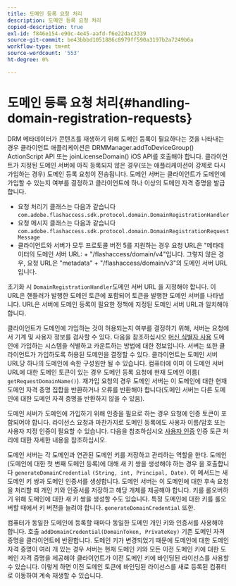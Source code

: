 ```yaml
---
title: 도메인 등록 요청 처리
description: 도메인 등록 요청 처리
copied-description: true
exl-id: f846e154-e90c-4e45-aafd-f6e22dac3339
source-git-commit: be43bbbd1051886c8979ff590a3197b2a7249b6a
workflow-type: tm+mt
source-wordcount: '553'
ht-degree: 0%

---
```


# 도메인 등록 요청 처리{#handling-domain-registration-requests}

DRM 메타데이터가 콘텐츠를 재생하기 위해 도메인 등록이 필요하다는 것을 나타내는 경우 클라이언트 애플리케이션은 DRMManager.addToDeviceGroup() ActionScript API 또는 joinLicenseDomain() iOS API를 호출해야 합니다. 클라이언트가 지정된 도메인 서버에 아직 등록되지 않은 경우(또는 애플리케이션이 강제로 다시 가입하는 경우) 도메인 등록 요청이 전송됩니다. 도메인 서버는 클라이언트가 도메인에 가입할 수 있는지 여부를 결정하고 클라이언트에 하나 이상의 도메인 자격 증명을 발급합니다.

* 요청 처리기 클래스는 다음과 같습니다 `com.adobe.flashaccess.sdk.protocol.domain.DomainRegistrationHandler`
* 요청 메시지 클래스는 다음과 같습니다 `com.adobe.flashaccess.sdk.protocol.domain.DomainRegistrationRequestMessage`
* 클라이언트와 서버가 모두 프로토콜 버전 5를 지원하는 경우 요청 URL은 &quot;메타데이터의 도메인 서버 URL: + &quot;/flashaccess/domain/v4&quot;입니다. 그렇지 않은 경우, 요청 URL은 &quot;metadata&quot; + &quot;/flashaccess/domain/v3&quot;의 도메인 서버 URL입니다.

초기화 시 `DomainRegistrationHandler`도메인 서버 URL 을 지정해야 합니다. 이 URL은 핸들러가 발행한 도메인 토큰에 포함되어 토큰을 발행한 도메인 서버를 나타냅니다. URL은 서버에 도메인 등록이 필요한 정책에 지정된 도메인 서버 URL과 일치해야 합니다.

클라이언트가 도메인에 가입하는 것이 허용되는지 여부를 결정하기 위해, 서버는 요청에서 기계 및 사용자 정보를 검사할 수 있다. 다음을 참조하십시오 [머신 식별자 사용](../../aaxs-protecting-content/content-implementing-the-license-server/content-processing-aaxs-requests/content-using-machine-ids.md) 도메인에 가입하는 시스템을 식별하고 카운트하는 방법에 대한 정보입니다. 서버는 또한 클라이언트가 가입하도록 허용된 도메인을 결정할 수 있다. 클라이언트는 도메인 서버 URL당 하나의 도메인에 속한 구성원만 될 수 있습니다. 컴퓨터에 이미 이 도메인 서버 URL에 대한 도메인 토큰이 있는 경우 도메인 등록 요청에 현재 도메인 이름( `getRequestDomainName()`). 재가입 요청의 경우 도메인 서버는 이 도메인에 대한 현재 도메인 자격 증명 집합을 반환하거나 오류를 반환해야 합니다(도메인 서버는 다른 도메인에 대한 도메인 자격 증명을 반환하지 않을 수 있음).

도메인 서버가 도메인에 가입하기 위해 인증을 필요로 하는 경우 요청에 인증 토큰이 포함되어야 합니다. 라이선스 요청과 마찬가지로 도메인 등록에도 사용자 이름/암호 또는 사용자 지정 인증이 필요할 수 있습니다. 다음을 참조하십시오 [사용자 인증](../../aaxs-protecting-content/content-introduction/content-usage-rules/content-authentication/content-user-authentication.md) 인증 토큰 처리에 대한 자세한 내용을 참조하십시오.

도메인 서버는 각 도메인과 연관된 도메인 키를 저장하고 관리하는 역할을 한다. 도메인(도메인에 대한 첫 번째 도메인 등록)에 대해 새 키 쌍을 생성해야 하는 경우 을 호출합니다 `generateDomainCredential` `(String, int, Principal, Date)`. 이 메서드는 새 도메인 키 쌍과 도메인 인증서를 생성합니다. 도메인 서버는 이 도메인에 대한 후속 요청을 처리할 때 개인 키와 인증서를 저장하고 해당 개체를 제공해야 합니다. 키를 롤오버하기 위해 도메인에 대한 새 키 쌍을 생성할 수도 있습니다. 특정 도메인에 대한 키를 롤오버할 때에서 키 버전을 늘려야 합니다. `generateDomainCredential` 또한.

컴퓨터가 동일한 도메인에 등록할 때마다 동일한 도메인 개인 키와 인증서를 사용해야 합니다. 호출 `addDomainCredential(DomainToken, PrivateKey)` 기존 도메인 자격 증명을 클라이언트에 반환합니다. 도메인 키가 변경되었기 때문에 도메인에 대한 도메인 자격 증명이 여러 개 있는 경우 서버는 현재 도메인 키와 모든 이전 도메인 키에 대한 도메인 자격 증명을 제공해야 클라이언트가 이전 도메인 키에 바인딩된 라이선스를 사용할 수 있습니다. 이렇게 하면 이전 도메인 토큰에 바인딩된 라이선스를 새로 등록된 컴퓨터로 이동하여 계속 재생할 수 있습니다.
